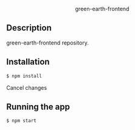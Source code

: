 <p align="center">green-earth-frontend</p>

## Description

green-earth-frontend repository.

## Installation

```bash
$ npm install
```
Cancel changes
## Running the app

```bash
$ npm start
```
